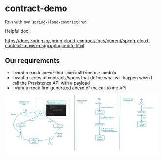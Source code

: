 # contract-demo
 
Run with `mvn spring-cloud-contract:run`

Helpful doc:

https://docs.spring.io/spring-cloud-contract/docs/current/spring-cloud-contract-maven-plugin/plugin-info.html

## Our requirements

* I want a mock server that I can call from our lambda
* I want a series of contracts/specs that define what will happen when I call the Persistence API with a payload
* I want a mock firm generated ahead of the call to the API

![image (1).png](image%20%281%29.png)